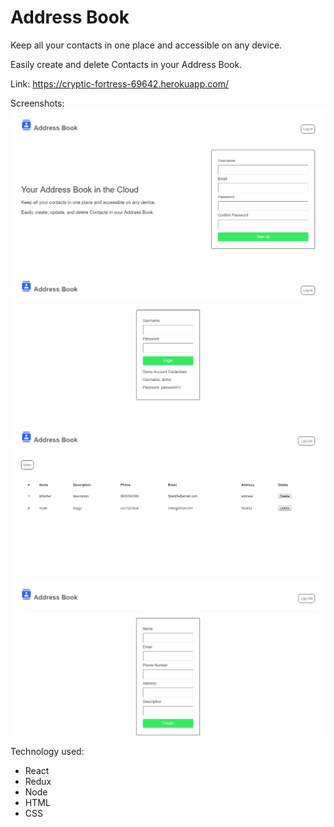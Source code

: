 # Address Book

Keep all your contacts in one place and accessible on any device.

Easily create and delete Contacts in your Address Book.

Link: https://cryptic-fortress-69642.herokuapp.com/

Screenshots:
![landing](/screenshots/ab-landing.png)
![login](/screenshots/ab-login.png)
![dashboard](/screenshots/ab-dashboard.png)
![create](/screenshots/ab-create.png)

Technology used:
* React
* Redux
* Node
* HTML
* CSS
